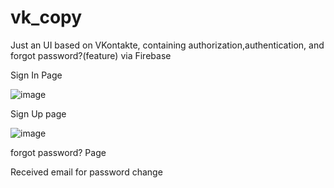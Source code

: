 # vk_copy

Just an UI based on VKontakte, containing authorization,authentication, and forgot password?(feature) via Firebase 

Sign In Page

![image](https://github.com/RakhmanSabirov/Firebase_Auth_VK/assets/140696861/8956a2e0-566e-4229-98a4-2d16d35138b6)

Sign Up page

![image](https://github.com/RakhmanSabirov/Firebase_Auth_VK/assets/140696861/74aa32d0-f388-4528-b25b-365af6278715)


forgot password? Page


Received email for password change
